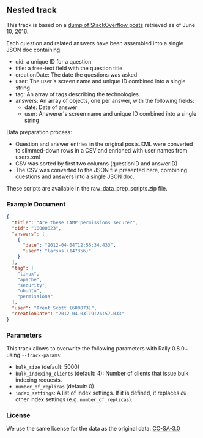 ## Nested track

This track is based on a [dump of StackOverflow posts](https://ia800500.us.archive.org/22/items/stackexchange/stackoverflow.com-Posts.7z) retrieved as of June 10, 2016.

Each question and related answers have been assembled into a single JSON doc containing:

* qid: a unique ID for a question 
* title: a free-text field with the question title
* creationDate:	The date the questions was asked 
* user:	The user's screen name and unique ID combined into a single string
* tag: An array of tags describing the technologies.
* answers: An array of objects, one per answer, with the following fields:
    * date: Date of answer
    * user: Answerer's screen name and unique ID combined into a single string
		

Data preparation process:

* Question and answer entries in the original posts.XML were converted to slimmed-down rows in a CSV and enriched with user names from users.xml
* CSV was sorted by first two columns (questionID and answerID)
* The CSV was converted to the JSON file presented here, combining questions and answers into a single JSON doc.

These scripts are available in the raw_data_prep_scripts.zip file.

### Example Document

```json
{
  "title": "Are these LAMP permissions secure?",
  "qid": "10000023",
  "answers": [
    {
      "date": "2012-04-04T12:56:34.433",
      "user": "larsks (147356)"
    }
  ],
  "tag": [
    "linux",
    "apache",
    "security",
    "ubuntu",
    "permissions"
  ],
  "user": "Trent Scott (600873)",
  "creationDate": "2012-04-03T19:26:57.033"
}
```

### Parameters

This track allows to overwrite the following parameters with Rally 0.8.0+ using `--track-params`:

* `bulk_size` (default: 5000)
* `bulk_indexing_clients` (default: 4): Number of clients that issue bulk indexing requests.
* `number_of_replicas` (default: 0)
* `index_settings`: A list of index settings. If it is defined, it replaces *all* other index settings (e.g. `number_of_replicas`).

### License

We use the same license for the data as the original data: [CC-SA-3.0](http://creativecommons.org/licenses/by-sa/3.0/)

